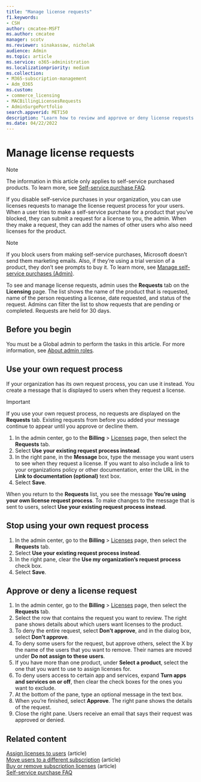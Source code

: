 ```yaml
---
title: "Manage license requests"
f1.keywords:
- CSH
author: cmcatee-MSFT
ms.author: cmcatee
manager: scotv
ms.reviewer: sinakassaw, nicholak
audience: Admin
ms.topic: article
ms.service: o365-administration
ms.localizationpriority: medium
ms.collection: 
- M365-subscription-management
- Adm_O365
ms.custom: 
- commerce_licensing
- MACBillingLicensesRequests
- AdminSurgePortfolio
search.appverid: MET150
description: "Learn how to review and approve or deny license requests from users for your Microsoft 365 for business subscription."
ms.date: 04/22/2022
---
```


# Manage license requests

> [!NOTE]
> The information in this article only applies to self-service purchased products. To learn more, see [Self-service purchase FAQ](../subscriptions/self-service-purchase-faq.yml).

If you disable self-service purchases in your organization, you can use licenses requests to manage the license request process for your users. When a user tries to make a self-service purchase for a product that you’ve blocked, they can submit a request for a license to you, the admin. When they make a request, they can add the names of other users who also need licenses for the product.

> [!NOTE]
> If you block users from making self-service purchases, Microsoft doesn’t send them marketing emails. Also, if they’re using a trial version of a product, they don’t see prompts to buy it. To learn more, see [Manage self-service purchases (Admin)](../subscriptions/manage-self-service-purchases-admins.md).

To see and manage license requests, admin uses the **Requests** tab on the **Licensing** page. The list shows the name of the product that is requested, name of the person requesting a license, date requested, and status of the request. Admins can filter the list to show requests that are pending or completed. Requests are held for 30 days.

## Before you begin

You must be a Global admin to perform the tasks in this article. For more information, see [About admin roles](../../admin/add-users/about-admin-roles.md).

## Use your own request process

If your organization has its own request process, you can use it instead. You create a message that is displayed to users when they request a license.

> [!IMPORTANT]
> If you use your own request process, no requests are displayed on the **Requests** tab. Existing requests from before you added your message continue to appear until you approve or decline them.

1. In the admin center, go to the **Billing** > <a href="https://go.microsoft.com/fwlink/p/?linkid=842264" target="_blank">Licenses</a> page, then select the **Requests** tab.
2. Select **Use your existing request process instead**.
3. In the right pane, in the **Message** box, type the message you want users to see when they request a license. If you want to also include a link to your organizations policy or other documentation, enter the URL in the **Link to documentation (optional)** text box.
4. Select **Save**.

When you return to the **Requests** list, you see the message **You’re using your own license request process**. To make changes to the message that is sent to users, select **Use your existing request process instead**.

## Stop using your own request process

1. In the admin center, go to the **Billing** > <a href="https://go.microsoft.com/fwlink/p/?linkid=842264" target="_blank">Licenses</a> page, then select the **Requests** tab.
2. Select **Use your existing request process instead**.
3. In the right pane, clear the **Use my organization’s request process** check box.
4. Select **Save**.

## Approve or deny a license request

1. In the admin center, go to the **Billing** > <a href="https://go.microsoft.com/fwlink/p/?linkid=842264" target="_blank">Licenses</a> page, then select the **Requests** tab.
2. Select the row that contains the request you want to review. The right pane shows details about which users want licenses to the product.
3. To deny the entire request, select **Don’t approve**, and in the dialog box, select **Don’t approve**.
4. To deny some users for the request, but approve others, select the X by the name of the users that you want to remove. Their names are moved under **Do not assign to these users**.
5. If you have more than one product, under **Select a product**, select the one that you want to use to assign licenses for.
6. To deny users access to certain app and services, expand **Turn apps and services on or off**, then clear the check boxes for the ones you want to exclude.
7. At the bottom of the pane, type an optional message in the text box.
8. When you’re finished, select **Approve**. The right pane shows the details of the request.
9. Close the right pane.
    Users receive an email that says their request was approved or denied.

## Related content

[Assign licenses to users](../../admin/manage/assign-licenses-to-users.md) (article)\
[Move users to a different subscription](../subscriptions/move-users-different-subscription.md) (article)\
[Buy or remove subscription licenses](buy-licenses.md) (article)\
[Self-service purchase FAQ](https://docs.microsoft.com/en-us/microsoft-365/commerce/subscriptions/self-service-purchase-faq?view=o365-worldwide)
